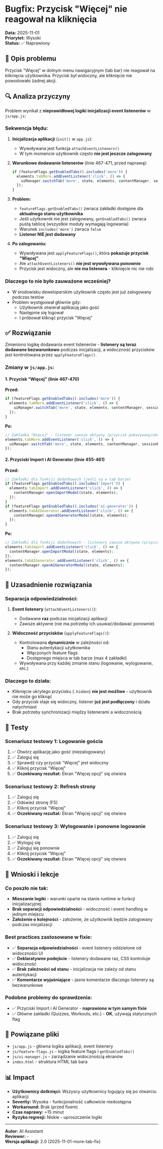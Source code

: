 # Bugfix: Przycisk "Więcej" nie reagował na kliknięcia

**Data:** 2025-11-01  
**Priorytet:** Wysoki  
**Status:** ✅ Naprawiony

## 🐛 Opis problemu

Przycisk "Więcej" w dolnym menu nawigacyjnym (tab bar) nie reagował na kliknięcia użytkownika. Przycisk był widoczny, ale kliknięcie nie powodowało żadnej akcji.

## 🔍 Analiza przyczyny

Problem wynikał z **nieprawidłowej logiki inicjalizacji event listenerów** w `js/app.js`:

### Sekwencja błędu:

1. **Inicjalizacja aplikacji** (`init()` w `app.js`):
   - Wywoływana jest funkcja `attachEventListeners()`
   - W tym momencie użytkownik często **nie jest jeszcze zalogowany**

2. **Warunkowe dodawanie listenerów** (linie 467-471, przed naprawą):
   ```javascript
   if (featureFlags.getEnabledTabs().includes('more')) {
     elements.tabMore.addEventListener('click', () => {
       uiManager.switchTab('more', state, elements, contentManager, sessionManager);
     });
   }
   ```

3. **Problem:**
   - `featureFlags.getEnabledTabs()` zwraca zakładki dostępne dla **aktualnego stanu użytkownika**
   - Jeśli użytkownik nie jest zalogowany, `getEnabledTabs()` zwraca pustą tablicę (wszystkie moduły wymagają logowania)
   - Warunek `includes('more')` zwraca `false`
   - **Listener NIE jest dodawany**

4. **Po zalogowaniu:**
   - Wywoływana jest `applyFeatureFlags()`, która **pokazuje przycisk "Więcej"**
   - Ale `attachEventListeners()` **nie jest wywoływana ponownie**
   - Przycisk jest widoczny, ale **nie ma listenera** - kliknięcie nic nie robi

### Dlaczego to nie było zauważone wcześniej?

- W środowisku deweloperskim użytkownik często jest już zalogowany podczas testów
- Problem występował głównie gdy:
  - Użytkownik otwierał aplikację jako gość
  - Następnie się logował
  - I próbował kliknąć przycisk "Więcej"

## ✅ Rozwiązanie

Zmieniono logikę dodawania event listenerów - **listenery są teraz dodawane bezwarunkowo** podczas inicjalizacji, a widoczność przycisków jest kontrolowana przez `applyFeatureFlags()`.

### Zmiany w `js/app.js`:

#### 1. Przycisk "Więcej" (linie 467-470)

**Przed:**
```javascript
if (featureFlags.getEnabledTabs().includes('more')) {
  elements.tabMore.addEventListener('click', () => {
    uiManager.switchTab('more', state, elements, contentManager, sessionManager);
  });
}
```

**Po:**
```javascript
// Zakładka "Więcej" - listener zawsze aktywny (przycisk pokazywany/ukrywany przez applyFeatureFlags)
elements.tabMore.addEventListener('click', () => {
  uiManager.switchTab('more', state, elements, contentManager, sessionManager);
});
```

#### 2. Przyciski Import i AI Generator (linie 455-461)

**Przed:**
```javascript
// Zakładki dla funkcji dodatkowych (jeśli są w tab barze)
if (featureFlags.getEnabledTabs().includes('import')) {
  elements.tabImport.addEventListener('click', () => {
    contentManager.openImportModal(state, elements);
  });
}
if (featureFlags.getEnabledTabs().includes('ai-generator')) {
  elements.tabAIGenerator.addEventListener('click', () => {
    contentManager.openAIGeneratorModal(state, elements);
  });
}
```

**Po:**
```javascript
// Zakładki dla funkcji dodatkowych - listenery zawsze aktywne (przyciski pokazywane/ukrywane przez applyFeatureFlags)
elements.tabImport.addEventListener('click', () => {
  contentManager.openImportModal(state, elements);
});
elements.tabAIGenerator.addEventListener('click', () => {
  contentManager.openAIGeneratorModal(state, elements);
});
```

## 🎯 Uzasadnienie rozwiązania

### Separacja odpowiedzialności:

1. **Event listenery** (`attachEventListeners()`):
   - Dodawane **raz** podczas inicjalizacji aplikacji
   - Zawsze aktywne (nie ma potrzeby ich usuwać/dodawać ponownie)

2. **Widoczność przycisków** (`applyFeatureFlags()`):
   - Kontrolowana **dynamicznie** w zależności od:
     - Stanu autentykacji użytkownika
     - Włączonych feature flags
     - Dostępnego miejsca w tab barze (max 4 zakładki)
   - Wywoływana przy każdej zmianie stanu (logowanie, wylogowanie, etc.)

### Dlaczego to działa:

- Kliknięcie ukrytego przycisku (`.hidden`) **nie jest możliwe** - użytkownik nie może go kliknąć
- Gdy przycisk staje się widoczny, listener **już jest podłączony** i działa natychmiast
- Brak potrzeby synchronizacji między listenerami a widocznością

## 🧪 Testy

### Scenariusz testowy 1: Logowanie gościa
1. ✅ Otwórz aplikację jako gość (niezalogowany)
2. ✅ Zaloguj się
3. ✅ Sprawdź czy przycisk "Więcej" jest widoczny
4. ✅ Kliknij przycisk "Więcej"
5. ✅ **Oczekiwany rezultat:** Ekran "Więcej opcji" się otwiera

### Scenariusz testowy 2: Refresh strony
1. ✅ Zaloguj się
2. ✅ Odśwież stronę (F5)
3. ✅ Kliknij przycisk "Więcej"
4. ✅ **Oczekiwany rezultat:** Ekran "Więcej opcji" się otwiera

### Scenariusz testowy 3: Wylogowanie i ponowne logowanie
1. ✅ Zaloguj się
2. ✅ Wyloguj się
3. ✅ Zaloguj się ponownie
4. ✅ Kliknij przycisk "Więcej"
5. ✅ **Oczekiwany rezultat:** Ekran "Więcej opcji" się otwiera

## 📝 Wnioski i lekcje

### Co poszło nie tak:
- **Mieszanie logiki** - warunki oparte na stanie runtime w funkcji inicjalizacyjnej
- **Brak separacji odpowiedzialności** - widoczność i event handling w jednym miejscu
- **Założenie o kolejności** - założenie, że użytkownik będzie zalogowany podczas inicjalizacji

### Best practices zastosowane w fixie:
- ✅ **Separacja odpowiedzialności** - event listenery oddzielone od widoczności UI
- ✅ **Deklaratywne podejście** - listenery dodawane raz, CSS kontroluje widoczność
- ✅ **Brak zależności od stanu** - inicjalizacja nie zależy od stanu autentykacji
- ✅ **Komentarze wyjaśniające** - jasne komentarze dlaczego listenery są bezwarunkowe

### Podobne problemy do sprawdzenia:
- ✅ Przyciski Import i AI Generator - **naprawione w tym samym fixie**
- ✅ Główne zakładki (Quizzes, Workouts, etc.) - **OK**, używają statycznych flag

## 🔗 Powiązane pliki

- `js/app.js` - główna logika aplikacji, event listenery
- `js/feature-flags.js` - logika feature flags i `getEnabledTabs()`
- `js/ui-manager.js` - zarządzanie widocznością ekranów
- `index.html` - struktura HTML tab bara

## 📊 Impact

- **Użytkownicy dotknięci:** Wszyscy użytkownicy logujący się po otwarciu aplikacji
- **Severity:** Wysoka - funkcjonalność całkowicie niedostępna
- **Workaround:** Brak (przed fixem)
- **Czas naprawy:** ~15 minut
- **Ryzyko regresji:** Niskie - uproszczenie logiki

---

**Autor:** AI Assistant  
**Reviewer:** -  
**Wersja aplikacji:** 2.0 (2025-11-01-more-tab-fix)

